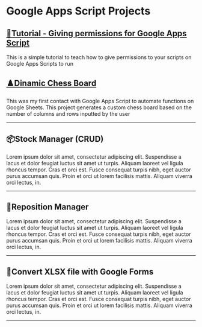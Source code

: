 # Google Apps Script Projects

## [🧐Tutorial - Giving permissions for Google Apps Script](https://github.com/gudaoliveira/apps_scripts_permissions)
This is a simple tutorial to teach how to give permissions to your scripts on Google Apps Scripts to run

## [♟️Dinamic Chess Board](https://github.com/gudaoliveira/dinamic_chess_board)
This was my first contact with Google Apps Script to automate functions on Google Sheets. This project generates a custom chess board based on the number of columns and rows inputted by the user

---

## 📦Stock Manager (CRUD)
Lorem ipsum dolor sit amet, consectetur adipiscing elit. Suspendisse a lacus et dolor feugiat luctus sit amet ut turpis. Aliquam laoreet vel ligula rhoncus tempor. Cras et orci est. Fusce consequat turpis nibh, eget auctor purus accumsan quis. Proin et orci ut lorem facilisis mattis. Aliquam viverra orci lectus, in.

---

## 👟Reposition Manager
Lorem ipsum dolor sit amet, consectetur adipiscing elit. Suspendisse a lacus et dolor feugiat luctus sit amet ut turpis. Aliquam laoreet vel ligula rhoncus tempor. Cras et orci est. Fusce consequat turpis nibh, eget auctor purus accumsan quis. Proin et orci ut lorem facilisis mattis. Aliquam viverra orci lectus, in.

---

## 📃Convert XLSX file with Google Forms
Lorem ipsum dolor sit amet, consectetur adipiscing elit. Suspendisse a lacus et dolor feugiat luctus sit amet ut turpis. Aliquam laoreet vel ligula rhoncus tempor. Cras et orci est. Fusce consequat turpis nibh, eget auctor purus accumsan quis. Proin et orci ut lorem facilisis mattis. Aliquam viverra orci lectus, in.

---

